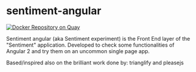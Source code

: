 # sentiment-angular

[![Docker Repository on Quay](https://quay.io/repository/d3lirium/sentiment-angular/status "Docker Repository on Quay")](https://quay.io/repository/d3lirium/sentiment-angular)

Sentiment angular (aka Sentiment experiment) is the Front End layer of the "Sentiment" application.
Developed to check some functionalities of Angular 2 and try them on an uncommon single page app.

Based/inspired also on the brilliant work done by: trianglify and pleasejs

